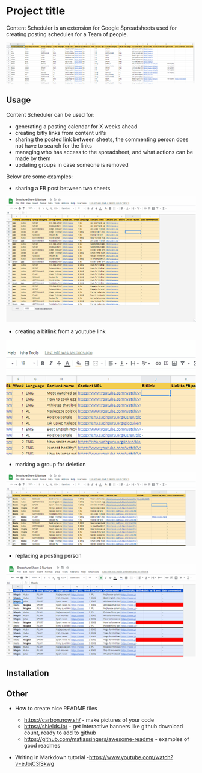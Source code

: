 # Project title

Content Scheduler is an extension for Google Spreadsheets used for creating posting schedules for a Team of people.

![schedule-sheet](schedule-sheet.PNG)





## Usage

Content Scheduler can be used for:
  - generating a posting calendar for X weeks ahead
  - creating bitly links from content url's
  - sharing the posted link between sheets, the commenting person does not have to search for the links
  - managing who has access to the spreadsheet, and what actions can be made by them
  - updating groups in case someone is removed

Below are some examples:

- sharing a FB post between two sheets

![share-fb-post](gif_share-fb-post.gif) 



- creating a bitlink from a youtube link

![create-bitlink](gif_create-bitlink.gif)



- marking a group for deletion

![mark group for deletion](gif_mark-group-for-deletion.gif)



- replacing a posting person

![replace volunteer](gif_replace-volunteer.gif)

## Installation

## Other
- How to create nice README files
  - https://carbon.now.sh/ - make pictures of your code
  - https://shields.io/ - get interactive banners like github download count, ready to add to github
  - https://github.com/matiassingers/awesome-readme - examples of good readmes

- Writing in Markdown tutorial
  -https://www.youtube.com/watch?v=eJojC3lSkwg
